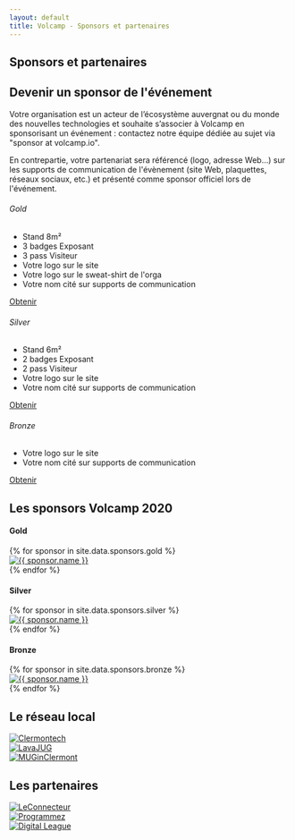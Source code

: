 ```yaml
---
layout: default
title: Volcamp - Sponsors et partenaires
---
```

<section class="page-header" style="background-image:url(https://www.volcamp.io/asset/images/chainedespuys_header.jpg);">
    <div class="container">
        <div class="row justify-content-center">
            <div class="col-lg-8">
                <div class="content text-center">
                    <h1 class="mb-3 text-white text-capitalize letter-spacing">Sponsors et partenaires</h1>
                    <div class="divider mx-auto mb-4 bg-white"></div>
                </div>
            </div>
        </div>
    </div>
</section>
<section class="section-speaker section">
    <div class="container">
        <div class="row section-heading">
            <div class="col-lg-8">
                <div class="heading">
                    <div class="pl-90">
                        <h2>Devenir un sponsor de l'événement</h2>
                    </div>
                </div>
            </div>
        </div>
        <div class="row">
            <div class="col-lg-12">
                <p>
                Votre organisation est un acteur de lʼécosystème auvergnat ou du monde des nouvelles technologies et souhaite sʼassocier à Volcamp  en sponsorisant un événement : contactez notre équipe dédiée au sujet via "sponsor at volcamp.io".
                </p>
                <p>
                En contrepartie, votre partenariat sera référencé (logo, adresse Web…) sur les supports de communication de l'évènement (site Web, plaquettes, réseaux sociaux, etc.) et présenté comme sponsor officiel lors de l'événement.
                </p>
            </div>
        </div>
        <div class="row justify-content-center align-items-center">
            <div class="col-lg-4 col-md-6">
                <div class="package style-1 bg-white mb-5 mb-lg-0">
                    <div class="price-header mb-4" style="background-image:url(/asset/images/page-header.jpg)">
                    <i class="icon-star"></i>
                    </div>
                    <h6 class="pname">Gold</h6>
                    <ul class="list-unstyled">
                    <li>Stand 8m²</li>
                    <li>3 badges Exposant</li>
                    <li>3 pass Visiteur</li>
                    <li>Votre logo sur le site</li>
                    <li>Votre logo sur le sweat-shirt de l'orga</li>
                    <li>Votre nom cité sur supports de communication</li>
                    </ul>
                    <a href="/contacts/" class="btn btn-secondary btn-rounded mt-3 mb-5">Obtenir</a>
                </div>
            </div>
            <div class="col-lg-4 col-md-6">
                <div class="package style-2 bg-white mb-5 mb-lg-0">
                    <div class="price-header mb-4" style="background-image:url(/asset/images/page-header.jpg)">
                    <i class="icon-heart"></i>
                    </div>
                    <h6 class="pname">Silver</h6>
                    <ul class="list-unstyled">
                    <li>Stand 6m²</li>
                    <li>2 badges Exposant</li>
                    <li>2 pass Visiteur</li>
                    <li>Votre logo sur le site</li>
                    <li>Votre nom cité sur supports de communication</li>
                    </ul>
                    <a href="/contacts/" class="btn btn-secondary btn-rounded mt-3 mb-5">Obtenir</a>
                </div>
            </div>
            <div class="col-lg-4 col-md-6">
                <div class="package style-3 bg-white mb-5 mb-lg-0">
                    <div class="price-header mb-4" style="background-image:url(/asset/images/page-header.jpg)">
                    <i class="icon-thumbs-up-alt"></i>
                    </div>
                    <h6 class="pname">Bronze</h6>
                    <ul class="list-unstyled">
                        <li>Votre logo sur le site</li>
                        <li>Votre nom cité sur supports de communication</li>
                    </ul>
                    <a href="/contacts/" class="btn btn-secondary btn-rounded mt-3 mb-5">Obtenir</a>
                </div>
            </div>
        </div>
    </div>
</section>
<section class="section">
    <div class="container">
        <div class="row section-heading">
            <div class="col-lg-8">
                <div class="heading">
                    <div class="pl-90">
                        <h2>Les sponsors Volcamp 2020</h2>
                    </div>
                </div>
            </div>
        </div>
        <div class="row mb-5">
            <div class="col-lg-8">
                <h4 class="mb-4 letter-spacing text-sm style-1">Gold</h4>
            </div>
            <div class="col-lg-12">
                {% for sponsor in site.data.sponsors.gold %}
                <div class="client-item-color"><a href="{{ sponsor.url }}" target="_blank"><img src="{{ site.baseurl }}/asset/images/logo/{{ sponsor.logo }}.png" alt="{{ sponsor.name }}" class="img-fluid"></a></div>
                {% endfor %}
            </div>
        </div>
        <div class="row mb-5">
            <div class="col-lg-8">
                <h4 class="mb-4 letter-spacing text-sm style-2">Silver</h4>
            </div>
            <div class="col-lg-12">
                {% for sponsor in site.data.sponsors.silver %}
                <div class="client-item-color"><a href="{{ sponsor.url }}" target="_blank"><img src="{{ site.baseurl }}/asset/images/logo/{{ sponsor.logo }}.png" alt="{{ sponsor.name }}" class="img-fluid"></a></div>
                {% endfor %}
            </div>
        </div>
        <div class="row mb-5">
            <div class="col-lg-8">
                <h4 class="mb-4 letter-spacing text-sm style-3">Bronze</h4>
            </div>
            <div class="col-lg-12">
                {% for sponsor in site.data.sponsors.bronze %}
                <div class="client-item-color"><a href="{{ sponsor.url }}" target="_blank"><img src="{{ site.baseurl }}/asset/images/logo/{{ sponsor.logo }}.png" alt="{{ sponsor.name }}" class="img-fluid"></a></div>
                {% endfor %}
            </div>
        </div>
    </div>
</section>
<section class="section">
    <div class="container">
        <div class="row section-heading">
            <div class="col-lg-8">
                <div class="heading">
                    <div class="pl-90">
                        <h2>Le réseau local</h2>
                    </div>
                </div>
            </div>
        </div>
        <div class="row">
            <div class="col-lg-4 text-center">
                <a href="https://www.clermontech.org" target="_blank"><img src="{{ site.baseurl }}/asset/images/logo/clermontech_logo.png" alt="Clermontech" class="img-partenaire"></a>
            </div>
            <div class="col-lg-4 text-center">
                <a href="https://www.lavajug.org" target="_blank"><img src="{{ site.baseurl }}/asset/images/logo/lavajug_logo.png" alt="LavaJUG" class="img-partenaire"></a>
            </div>
            <div class="col-lg-4 text-center">
                <a href="https://muginclermont.azurewebsites.net/" target="_blank"><img src="{{ site.baseurl }}/asset/images/logo/muginclermont_logo.jpg" alt="MUGinClermont" class="img-partenaire"></a>
            </div>
        </div>
    </div>
</section>
<section class="section">
    <div class="container">
        <div class="row section-heading">
            <div class="col-lg-8">
                <div class="heading">
                    <div class="pl-90">
                        <h2>Les partenaires</h2>
                    </div>
                </div>
            </div>
        </div>
        <div class="row">
            <div class="col-lg-4 text-center">
                <a href="https://leconnecteur.org/" target="_blank"><img src="{{ site.baseurl }}/asset/images/logo/connecteur_logo.png" alt="LeConnecteur" class="img-partenaire"></a>
            </div>
            <div class="col-lg-4 text-center">
                <a href="https://www.programmez.com/" target="_blank"><img src="{{ site.baseurl }}/asset/images/logo/programmez_logo.png" alt="Programmez" class="img-partenaire"></a>
            </div>
            <div class="col-lg-4 text-center">
                <a href="https://www.digital-league.org/" target="_blank"><img src="{{ site.baseurl }}/asset/images/logo/digitalleague.png" alt="Digital League" class="img-partenaire"></a>
            </div>
        </div>
    </div>
</section>